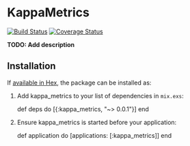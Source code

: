 # KappaMetrics

[![Build Status](https://travis-ci.org/nTraum/kappa_metrics.svg?branch=master)](https://travis-ci.org/nTraum/kappa_metrics)
[![Coverage Status](https://coveralls.io/repos/github/nTraum/kappa_metrics/badge.svg?branch=master)](https://coveralls.io/github/nTraum/kappa_metrics?branch=master)

**TODO: Add description**

## Installation

If [available in Hex](https://hex.pm/docs/publish), the package can be installed as:

  1. Add kappa_metrics to your list of dependencies in `mix.exs`:

        def deps do
          [{:kappa_metrics, "~> 0.0.1"}]
        end

  2. Ensure kappa_metrics is started before your application:

        def application do
          [applications: [:kappa_metrics]]
        end

